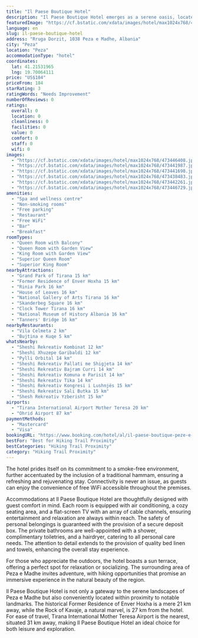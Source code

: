 ```yaml
---
title: "Il Paese Boutique Hotel"
description: "Il Paese Boutique Hotel emerges as a serene oasis, located just 20 km away from the bustling Skanderbeg Square in Peza e Madhe, offering a unique blend of comfort and elegance for travelers seeking a tranquil retreat."
featuredImage: "https://cf.bstatic.com/xdata/images/hotel/max1024x768/473446408.jpg?k=884ea855e1b668a0f9be2e24cc4cb3054817d6793d00a68e6904d0d80605aff8&o=&hp=1"
language: en
slug: il-paese-boutique-hotel
address: "Rruga Dorzit, 1038 Peza e Madhe, Albania"
city: "Peza"
location: "Peza"
accommodationType: "hotel"
coordinates:
  lat: 41.21531965
  lng: 19.70064111
price: "US$184"
priceFrom: 184
starRating: 3
ratingWords: "Needs Improvement"
numberOfReviews: 0
ratings:
  overall: 0
  location: 0
  cleanliness: 0
  facilities: 0
  value: 0
  comfort: 0
  staff: 0
  wifi: 0
images:
  - "https://cf.bstatic.com/xdata/images/hotel/max1024x768/473446408.jpg?k=884ea855e1b668a0f9be2e24cc4cb3054817d6793d00a68e6904d0d80605aff8&o=&hp=1"
  - "https://cf.bstatic.com/xdata/images/hotel/max1024x768/473441987.jpg?k=ba32f0163903bd834c3265a4ac83550d61d8531aeb2099c81ab7410ea782f3af&o=&hp=1"
  - "https://cf.bstatic.com/xdata/images/hotel/max1024x768/473441698.jpg?k=6579e2904e077cdd51835ebff4c46f7f103b787bb590cca66efb5917f24e5d7b&o=&hp=1"
  - "https://cf.bstatic.com/xdata/images/hotel/max1024x768/473438483.jpg?k=dd8602bf0a8c4fd87c1fcc095e3c8f89ee313f61d98c176cd4278afd2b51086c&o=&hp=1"
  - "https://cf.bstatic.com/xdata/images/hotel/max1024x768/473442261.jpg?k=e111a27ce02680f997b40b9ef8bd9a3d63b02cf687245cd7e66711817408bb33&o=&hp=1"
  - "https://cf.bstatic.com/xdata/images/hotel/max1024x768/473446729.jpg?k=643f9c9ffb1a152d788d8dd7a7ed48c9e4daef7d0f482cb389ac38272b3538de&o=&hp=1"
amenities:
  - "Spa and wellness centre"
  - "Non-smoking rooms"
  - "Free parking"
  - "Restaurant"
  - "Free WiFi"
  - "Bar"
  - "Breakfast"
roomTypes:
  - "Queen Room with Balcony"
  - "Queen Room with Garden View"
  - "King Room with Garden View"
  - "Superior Queen Room"
  - "Superior King Room"
nearbyAttractions:
  - "Grand Park of Tirana 15 km"
  - "Former Residence of Enver Hoxha 15 km"
  - "Rinia Park 16 km"
  - "House of Leaves 16 km"
  - "National Gallery of Arts Tirana 16 km"
  - "Skanderbeg Square 16 km"
  - "Clock Tower Tirana 16 km"
  - "National Museum of History Albania 16 km"
  - "Tanners' Bridge 16 km"
nearbyRestaurants:
  - "Vila Celmeta 2 km"
  - "Bujtina e Kuqe 5 km"
whatsNearby:
  - "Sheshi Rekreativ Kombinat 12 km"
  - "Sheshi Xhuzepe Garibaldi 12 km"
  - "Pylli Orbital 14 km"
  - "Sheshi Rekreativ Pallati me Shigjeta 14 km"
  - "Sheshi Rekreativ Bajram Curri 14 km"
  - "Sheshi Rekreativ Komuna e Parisit 14 km"
  - "Sheshi Rekreativ Tika 14 km"
  - "Sheshi Rekreativ Kongresi i Lushnjës 15 km"
  - "Sheshi Rekreativ Sali Butka 15 km"
  - "Shesh Rekreativ Yzberisht 15 km"
airports:
  - "Tirana International Airport Mother Teresa 20 km"
  - "Ohrid Airport 87 km"
paymentMethods:
  - "Mastercard"
  - "Visa"
bookingURL: "https://www.booking.com/hotel/al/il-paese-boutique-peze-e-madhe6.en-gb.html?aid=8035640"
bestFor: "Best for Hiking Trail Proximity"
bestCategories: "Hiking Trail Proximity"
category: "Hiking Trail Proximity"
---
```


The hotel prides itself on its commitment to a smoke-free environment, further accentuated by the inclusion of a traditional hammam, ensuring a refreshing and rejuvenating stay. Connectivity is never an issue, as guests can enjoy the convenience of free WiFi accessible throughout the premises.

Accommodations at Il Paese Boutique Hotel are thoughtfully designed with guest comfort in mind. Each room is equipped with air conditioning, a cozy seating area, and a flat-screen TV with an array of cable channels, ensuring entertainment and relaxation are always within reach. The safety of personal belongings is guaranteed with the provision of a secure deposit box. The private bathrooms are well-appointed with a shower, complimentary toiletries, and a hairdryer, catering to all personal care needs. The attention to detail extends to the provision of quality bed linen and towels, enhancing the overall stay experience.

For those who appreciate the outdoors, the hotel boasts a sun terrace, offering a perfect spot for relaxation or socializing. The surrounding area of Peza e Madhe invites adventure, with hiking opportunities that promise an immersive experience in the natural beauty of the region.

Il Paese Boutique Hotel is not only a gateway to the serene landscapes of Peza e Madhe but also conveniently located within proximity to notable landmarks. The historical Former Residence of Enver Hoxha is a mere 21 km away, while the Rock of Kavaje, a natural marvel, is 27 km from the hotel. For ease of travel, Tirana International Mother Teresa Airport is the nearest, situated 31 km away, making Il Paese Boutique Hotel an ideal choice for both leisure and exploration.